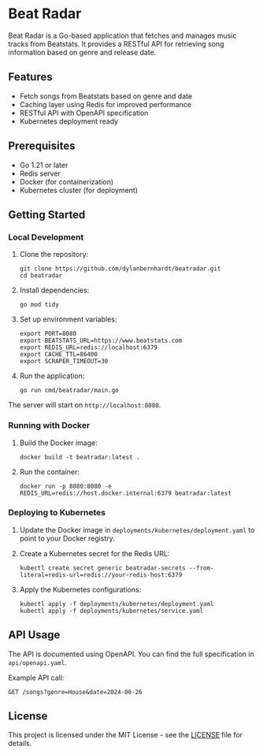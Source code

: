 # Beat Radar

Beat Radar is a Go-based application that fetches and manages music tracks from Beatstats. It provides a RESTful API for retrieving song information based on genre and release date.

## Features

- Fetch songs from Beatstats based on genre and date
- Caching layer using Redis for improved performance
- RESTful API with OpenAPI specification
- Kubernetes deployment ready

## Prerequisites

- Go 1.21 or later
- Redis server
- Docker (for containerization)
- Kubernetes cluster (for deployment)

## Getting Started

### Local Development

1. Clone the repository:
   ```
   git clone https://github.com/dylanbernhardt/beatradar.git
   cd beatradar
   ```

2. Install dependencies:
   ```
   go mod tidy
   ```

3. Set up environment variables:
   ```
   export PORT=8080
   export BEATSTATS_URL=https://www.beatstats.com
   export REDIS_URL=redis://localhost:6379
   export CACHE_TTL=86400
   export SCRAPER_TIMEOUT=30
   ```

4. Run the application:
   ```
   go run cmd/beatradar/main.go
   ```

The server will start on `http://localhost:8080`.

### Running with Docker

1. Build the Docker image:
   ```
   docker build -t beatradar:latest .
   ```

2. Run the container:
   ```
   docker run -p 8080:8080 -e REDIS_URL=redis://host.docker.internal:6379 beatradar:latest
   ```

### Deploying to Kubernetes

1. Update the Docker image in `deployments/kubernetes/deployment.yaml` to point to your Docker registry.

2. Create a Kubernetes secret for the Redis URL:
   ```
   kubectl create secret generic beatradar-secrets --from-literal=redis-url=redis://your-redis-host:6379
   ```

3. Apply the Kubernetes configurations:
   ```
   kubectl apply -f deployments/kubernetes/deployment.yaml
   kubectl apply -f deployments/kubernetes/service.yaml
   ```

## API Usage

The API is documented using OpenAPI. You can find the full specification in `api/openapi.yaml`.

Example API call:

```
GET /songs?genre=House&date=2024-06-26
```


## License

This project is licensed under the MIT License - see the [LICENSE](LICENSE) file for details.